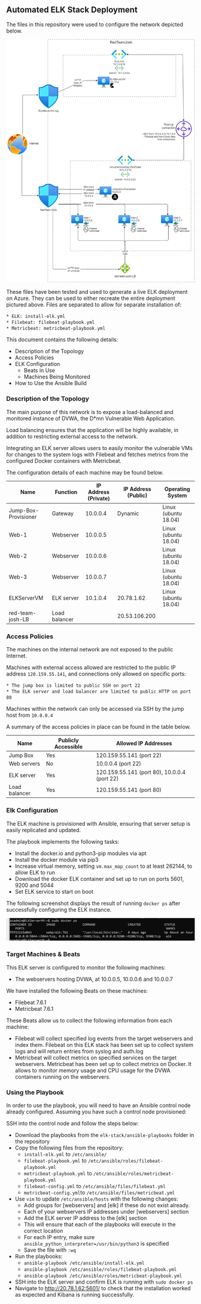 ## Automated ELK Stack Deployment

The files in this repository were used to configure the network depicted below.

![TODO: Update the path with the name of your diagram](readme/Images/elk_stack.png)

These files have been tested and used to generate a live ELK deployment on Azure. They can be used to either recreate the entire deployment pictured above. Files are separated to allow for separate installation of:

	* ELK: install-elk.yml
	* Filebeat: filebeat-playbook.yml
	* Metricbeat: metricbeat-playbook.yml

This document contains the following details:
- Description of the Topology
- Access Policies
- ELK Configuration
  - Beats in Use
  - Machines Being Monitored
- How to Use the Ansible Build


### Description of the Topology

The main purpose of this network is to expose a load-balanced and monitored instance of DVWA, the D*mn Vulnerable Web Application.

Load balancing ensures that the application will be highly available, in addition to restricting external access to the network.

Integrating an ELK server allows users to easily monitor the vulnerable VMs for changes to the system logs with Filebeat and fetches metrics from the configured Docker containers with Metricbeat.

The configuration details of each machine may be found below.

| Name                 | Function      | IP Address (Private) | IP Address (Public) | Operating System     |
| -------------------- | ------------- | -------------------- | ------------------- | -------------------- |
| Jump-Box-Provisioner | Gateway       | 10.0.0.4             | Dynamic             | Linux (ubuntu 18.04) |
| Web-1                | Webserver     | 10.0.0.5             |                     | Linux (ubuntu 18.04) |
| Web-2                | Webserver     | 10.0.0.6             |                     | Linux (ubuntu 18.04) |
| Web-3                | Webserver     | 10.0.0.7             |                     | Linux (ubuntu 18.04) |
| ELKServerVM          | ELK server    | 10.1.0.4             | 20.78.1.62          | Linux (ubuntu 18.04) |
| red-team-josh-LB     | Load balancer |                      | 20.53.106.200       |                      |

### Access Policies

The machines on the internal network are not exposed to the public Internet. 

Machines with external access allowed are restricted to the public IP address `120.159.55.141`, and connections only allowed on specific ports:

	* The jump box is limited to public SSH on port 22
	* The ELK server and load balancer are limited to public HTTP on port 80

Machines within the network can only be accessed via SSH by the jump host from `10.0.0.4`

A summary of the access policies in place can be found in the table below.

| Name          | Publicly Accessible | Allowed IP Addresses                         |
| ------------- | ------------------- | -------------------------------------------- |
| Jump Box      | Yes                 | 120.159.55.141 (port 22)                     |
| Web servers   | No                  | 10.0.0.4 (port 22)                           |
| ELK server    | Yes                 | 120.159.55.141 (port 80), 10.0.0.4 (port 22) |
| Load balancer | Yes                 | 120.159.55.141 (port 80)                     |

### Elk Configuration

The ELK machine is provisioned with Ansible, ensuring that server setup is easily replicated and updated.

The playbook implements the following tasks:
- Install the docker.io and python3-pip modules via apt
- Install the docker module via pip3
- Increase virtual memory, setting `vm.max_map_count` to at least 262144, to allow ELK to run
- Download the docker ELK container and set up to run on ports 5601, 9200 and 5044
- Set ELK service to start on boot

The following screenshot displays the result of running `docker ps` after successfully configuring the ELK instance.

![TODO: Update the path with the name of your screenshot of docker ps output](readme/Images/docker_ps_output.png)

### Target Machines & Beats
This ELK server is configured to monitor the following machines:
- The webservers hosting DVWA, at 10.0.0.5, 10.0.0.6 and 10.0.0.7

We have installed the following Beats on these machines:
- Filebeat 7.6.1
- Metricbeat 7.6.1

These Beats allow us to collect the following information from each machine:
- Filebeat will collect specified log events from the target webservers and index them. Filebeat on this ELK stack has been set up to collect system logs and will return entries from syslog and auth.log
- Metricbeat will collect metrics on specified services on the target webservers. Metricbeat has been set up to collect metrics on Docker. It allows to monitor memory usage and CPU usage for the DVWA containers running on the webservers.

### Using the Playbook
In order to use the playbook, you will need to have an Ansible control node already configured. Assuming you have such a control node provisioned: 

SSH into the control node and follow the steps below:
- Download the playbooks from the `elk-stack/ansible-playbooks` folder in the repository
- Copy the following files from the repository:
  - `install-elk.yml` to `/etc/ansible/`
  - `filebeat-playbook.yml` to `/etc/ansible/roles/filebeat-playbook.yml`
  - `metricbeat-playbook.yml` to `/etc/ansible/roles/metricbeat-playbook.yml`
  - `filebeat-config.yml` to `/etc/ansible/files/filebeat.yml`
  - `metricbeat-config.yml`to `/etc/ansible/files/metricbeat.yml`
- Use `vim` to update `/etc/ansible/hosts` with the following changes:
  - Add groups for [webservers] and [elk] if these do not exist already.
  - Each of your webservers IP addresses under [webservers] section
  - Add the ELK server IP address to the [elk] section
  - This will ensure that each of the playbooks will execute in the correct location
  - For each IP entry, make sure `ansible_python_interpreter=/usr/bin/python3` is specified
  - Save the file with `:wq`
- Run the playbooks:
  - `ansible-playbook /etc/ansible/install-elk.yml`
  - `ansible-playbook /etc/ansible/roles/filebeat-playbook.yml`
  - `ansible-playbook /etc/ansible/roles/metricbeat-playbook.yml`
- SSH into the ELK server and confirm ELK is running with `sudo docker ps`
- Navigate to http://20.78.1.62:5601/ to check that the installation worked as expected and Kibana is running successfully.
